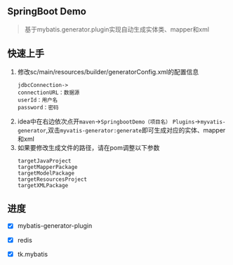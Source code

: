 ## SpringBoot Demo

>基于mybatis.generator.plugin实现自动生成实体类、mapper和xml     

## 快速上手
1. 修改sc/main/resources/builder/generatorConfig.xml的配置信息
    ```
    jdbcConnection->
    connectionURL：数据源
    userId：用户名
    password：密码
    ```
2. idea中在右边依次点开`maven`->`SpringbootDemo（项目名）`
`Plugins`->`myvatis-generator`,双击`myvatis-generator:generate`即可生成对应的实体、mapper和xml
3. 如果要修改生成文件的路径，请在pom调整以下参数
    ```
    targetJavaProject
    targetMapperPackage
    targetModelPackage
    targetResourcesProject
    targetXMLPackage
    ```

## 进度
- [x] mybatis-generator-plugin
- [x] redis
- [x] tk.mybatis



